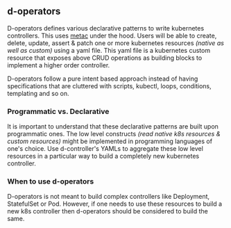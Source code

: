 ## d-operators
D-operators defines various declarative patterns to write kubernetes controllers. This uses [metac](https://github.com/AmitKumarDas/metac/) under the hood. Users will be able to create, delete, update, assert & patch one or more kubernetes resources _(native as well as custom)_ using a yaml file. This yaml file is a kubernetes custom resource that exposes above CRUD operations as building blocks to implement a higher order controller.

D-operators follow a pure intent based approach instead of having specifications that are cluttered with scripts, kubectl, loops, conditions, templating and so on.

### Programmatic vs. Declarative
It is important to understand that these declarative patterns are built upon programmatic ones. The low level constructs _(read native k8s resources & custom resources)_ might be implemented in programming languages of one's choice. Use d-controller's YAMLs to aggregate these low level resources in a particular way to build a completely new kubernetes controller.

### When to use d-operators
D-operators is not meant to build complex controllers like Deployment, StatefulSet or Pod. However, if one needs to use these resources to build a new k8s controller then d-operators should be considered to build the same.